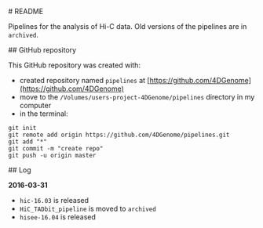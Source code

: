 # README

Pipelines for the analysis of Hi-C data. Old versions of the pipelines are in `archived`. 


## GitHub repository

This GitHub repository was created with:
- created repository named `pipelines` at [https://github.com/4DGenome](https://github.com/4DGenome)
- move to the `/Volumes/users-project-4DGenome/pipelines` directory in my computer
- in the terminal:
```
git init
git remote add origin https://github.com/4DGenome/pipelines.git
git add "*"
git commit -m "create repo"
git push -u origin master
```

## Log

**2016-03-31**
- `hic-16.03` is released
- `HiC_TADbit_pipeline` is moved to `archived`
- `hisee-16.04` is released
